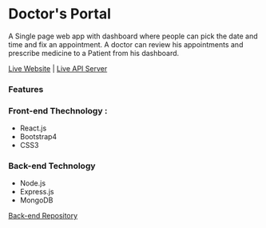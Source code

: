# Doctor's Portal

A Single page web app with dashboard  where people can pick the date and time and fix an appointment. A doctor can review his appointments and prescribe medicine to a Patient from his dashboard.

[Live Website](https://photography-services1.web.app/) |
[Live API Server](http://localhost:5000/)

### Features



### Front-end Thechnology : 
* React.js
* Bootstrap4
* CSS3

### Back-end Technology
* Node.js
* Express.js
* MongoDB


[Back-end Repository](https://github.com/Porgramming-Hero-web-course/complete-website-server-SIsiam)
